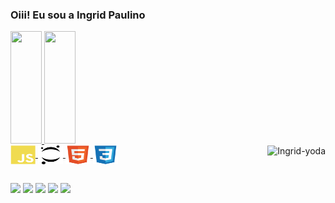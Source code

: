 ### Oiii! Eu sou a Ingrid Paulino 
 <div>
  <a href="https://github.com/Ingrid-Paulino">
  <img height="180em" width="50" src="https://github-readme-stats.vercel.app/api?username=Ingrid-Paulino&show_icons=true&theme=dracula&include_all_commits=true&count_private=true"/>
  <img height="180em" width="50" src="https://github-readme-stats.vercel.app/api/top-langs/?username=Ingrid-Paulino&layout=compact&langs_count=16&theme=dracula"/>
</div>
<div style="display: inline_block">
  <img align="center" alt="Ingrid-Js" height="30" width="40" src="https://raw.githubusercontent.com/devicons/devicon/master/icons/javascript/javascript-plain.svg">
  <img align="center" alt="Ingrid-Jp" height="30" width="40" src="https://raw.githubusercontent.com/devicons/devicon/master/icons/jupyter/jupyter-plain.svg">
  <img align="center" alt="Ingrid-HTML" height="30" width="40" src="https://raw.githubusercontent.com/devicons/devicon/master/icons/html5/html5-original.svg">
  <img align="center" alt="Ingrid-CSS" height="30" width="40" src="https://raw.githubusercontent.com/devicons/devicon/master/icons/css3/css3-original.svg">
  <img align="right" alt="Ingrid-yoda" src="https://cdn.discordapp.com/attachments/795358919417397249/825430589581688872/hi.gif">
</div>
        
   ##
        
  <div>
  <a href = "mailto: contatoingridpaulino@gmail.com"><img src="https://img.shields.io/badge/-Gmail-%23EA4335?style=for-the-badge&logo=gmail&logoColor=white" target="_blank"></a>
  <a href="https://www.linkedin.com/in/ingrid-paulino/" target="_blank"><img src="https://img.shields.io/badge/-LinkedIn-%230077B5?style=for-the-badge&logo=linkedin&logoColor=white" target="_blank"></a>
  <a href="https://www.youtube.com/channel/UC76137i61lXVqXp2bd-SNuA" target="_blank">    <img src="https://img.shields.io/badge/-Youtube-%23333?style=for-the-badge&logo=youtube&logoColor=white" target="_blank"></a>
  <a href="https://www.youtube.com/channel/UCpyhL9OCkSvv-GLyGIK12mQ" target="_blank"><img src="https://img.shields.io/badge/-Youtube-%23333?style=for-the-badge&logo=youtube&logoColor=white" target="_blank"></a>
        <a href="https://instagram.com/euingridpaulino" target="_blank"><img src="https://img.shields.io/badge/-Instagram-%23E4405F?style=for-the-badge&logo=instagram&logoColor=white" target="_blank"></a>
</div>


<!--
**Ingrid-Paulino/Ingrid-Paulino** is a ✨ _special_ ✨ repository because its `README.md` (this file) appears on your GitHub profile.

Here are some ideas to get you started:

- 🔭 I’m currently working on ...
- 🌱 I’m currently learning ...
- 👯 I’m looking to collaborate on ...
- 🤔 I’m looking for help with ...
- 💬 Ask me about ...
- 📫 How to reach me: ...
- 😄 Pronouns: ...
- ⚡ Fun fact: ...
-->
